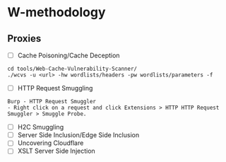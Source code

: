# W-methodology

## Proxies
- ☐ Cache Poisoning/Cache Deception
```
cd tools/Web-Cache-Vulnerability-Scanner/
./wcvs -u <url> -hw wordlists/headers -pw wordlists/parameters -f
```
- ☐ HTTP Request Smuggling 
```
Burp - HTTP Request Smuggler
- Right click on a request and click Extensions > HTTP HTTP Request Smuggler > Smuggle Probe.
```
- ☐ H2C Smuggling
- ☐ Server Side Inclusion/Edge Side Inclusion
- ☐ Uncovering Cloudflare
- ☐ XSLT Server Side Injection
